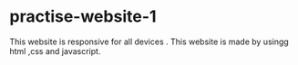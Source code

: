 # practise-website-1
This website is responsive for all devices . This website is made by usingg html ,css and javascript.
